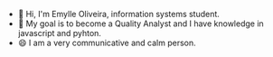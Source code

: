 - 👋 Hi, I'm Emylle Oliveira, information systems student. 
- 👀 My goal is to become a Quality Analyst and I have knowledge in javascript and pyhton.
- 😄 I am a very communicative and calm person.


<!---
emylleoliveira/emylleoliveira is a ✨ special ✨ repository because its `README.md` (this file) appears on your GitHub profile.
You can click the Preview link to take a look at your changes.
--->
